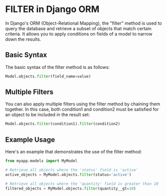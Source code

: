 # FILTER in Django ORM

In Django's ORM (Object-Relational Mapping), the "filter" method is used to query the database and retrieve a subset of objects that match certain criteria. It allows you to apply conditions on fields of a model to narrow down the results.

## Basic Syntax

The basic syntax of the filter method is as follows:

```python
Model.objects.filter(field_name=value)
```

## Multiple Filters

You can also apply multiple filters using the filter method by chaining them together. In this case, both condition1 and condition2 must be satisfied for an object to be included in the result set:

```python
Model.objects.filter(condition1).filter(condition2)
```

## Example Usage

Here's an example that demonstrates the use of the filter method:

```python
from myapp.models import MyModel

# Retrieve all objects where the 'status' field is 'active'
active_objects = MyModel.objects.filter(status='active')

# Retrieve all objects where the 'quantity' field is greater than 10
filtered_objects = MyModel.objects.filter(quantity__gt=10)
```